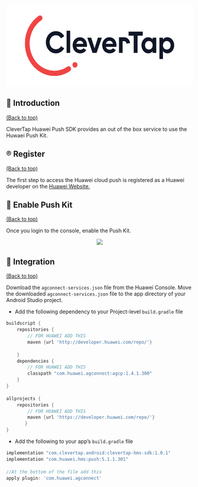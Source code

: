 <p align="center">
  <img src="https://github.com/CleverTap/clevertap-ios-sdk/blob/master/docs/images/clevertap-logo.png" height="220"/>
</p>

## 👋 Introduction
[(Back to top)](#-table-of-contents)

CleverTap Huawei Push SDK provides an out of the box service to use the Huwaei Push Kit.

## ®️ Register
[(Back to top)](#-table-of-contents)

The first step to access the Huawei cloud push is registered as a Huawei developer on the [Huawei Website.](https://id5.cloud.huawei.com/CAS/portal/loginAuth.html)

## 🔨 Enable Push Kit
[(Back to top)](#-table-of-contents)

Once you login to the console, enable the Push Kit.

<p align="center">
  <img src="https://files.readme.io/b51d8cc-Screenshot_2020-04-22_at_12.03.30_PM.png"/>
</p>

## 🚀 Integration
[(Back to top)](#-table-of-contents)

Download the `agconnect-services.json` file from the Huawei Console. Move the downloaded `agconnect-services.json` file to the app directory of your Android Studio project.

* Add the following dependency to your Project-level `build.gradle` file

```groovy
buildscript {
    repositories {
        // FOR HUAWEI ADD THIS
        maven {url 'http://developer.huawei.com/repo/'}
        
    }
    dependencies {
        // FOR HUAWEI ADD THIS
        classpath "com.huawei.agconnect:agcp:1.4.1.300"
    }
}

allprojects {
    repositories {
        // FOR HUAWEI ADD THIS
        maven {url 'https://developer.huawei.com/repo/'}
       }
}
```

* Add the following to your app’s `build.gradle` file

```groovy
implementation "com.clevertap.android:clevertap-hms-sdk:1.0.1"
implementation "com.huawei.hms:push:5.1.1.301"

//At the bottom of the file add this
apply plugin: 'com.huawei.agconnect'

```